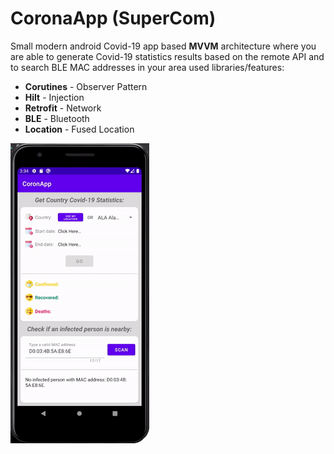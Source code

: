 # CoronaApp (SuperCom)

Small modern android Covid-19 app based <b>MVVM</b> architecture where you are able to generate Covid-19 statistics results based on the remote API and to search BLE MAC addresses in your area
used libraries/features:
* <b>Corutines</b> - Observer Pattern
* <b>Hilt</b> - Injection
* <b>Retrofit</b> - Network
* <b>BLE</b> - Bluetooth
* <b>Location</b> - Fused Location

![img](demo.gif)
